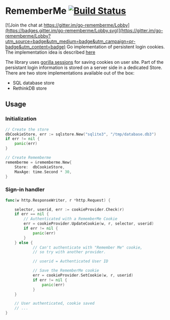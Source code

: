 # RememberMe [![Build Status](https://travis-ci.org/janekolszak/rememberme.svg?branch=master)](https://travis-ci.org/janekolszak/rememberme)

[![Join the chat at https://gitter.im/go-rememberme/Lobby](https://badges.gitter.im/go-rememberme/Lobby.svg)](https://gitter.im/go-rememberme/Lobby?utm_source=badge&utm_medium=badge&utm_campaign=pr-badge&utm_content=badge)
Go implementation of persistent login cookies. The implementation idea is described [here](https://paragonie.com/blog/2015/04/secure-authentication-php-with-long-term-persistence#title.2)

The library uses [gorilla sessions](http://www.gorillatoolkit.org/pkg/sessions) for saving cookies on user site. Part of the persistant login information is stored on a server side in a dedicated Store. There are two store implementations available out of the box:
- SQL database store
- RethinkDB store

## Usage
### Initialization
```go
// Create the store
dbCookieStore, err := sqlstore.New("sqlite3", "/tmp/database.db3")
if err != nil {
	panic(err)
}

// Create Rememberme
rememberme = &rememberme.New{
	Store:  dbCookieStore,
	MaxAge: time.Second * 30,
}
```

### Sign-in handler
```go
func(w http.ResponseWriter, r *http.Request) {

	selector, userid, err := cookieProvider.Check(r)
	if err == nil {
		// Authenticated with a RememberMe Cookie
		err = cookieProvider.UpdateCookie(w, r, selector, userid)
		if err != nil {
			panic(err)
		}
	} else {
			// Can't authenticate with "Remember Me" cookie,
			// so try with another provider.

			// userid = Authenticated User ID

			// Save the RememberMe cookie
			err = cookieProvider.SetCookie(w, r, userid)
			if err != nil {
				panic(err)
			}
	}

	// User authenticated, cookie saved
	// ...
}
